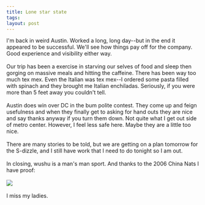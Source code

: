 ```yaml
---
title: Lone star state
tags: 
layout: post
---
```

I'm back in weird Austin.  Worked a long, long day--but in the end it appeared to be successful.  We'll see how things pay off for the company.  Good experience and visibility either way.  <br /><br />Our trip has been a exercise in starving our selves of food and sleep then gorging on massive meals and hitting the caffeine.  There has been way too much tex mex.  Even the Italian was tex mex--I ordered some pasta filled with spinach and they brought me Italian enchiladas.   Seriously, if you were more than 5 feet away you couldn't tell.<br /><br />Austin does win over DC in the bum polite contest.  They come up and feign usefulness and when they finally get to asking for hand outs they are nice and say thanks anyway if you turn them down.  Not quite what I get out side of metro center.  However, I feel less safe here.  Maybe they are a little too nice.<br /><br />There are many stories to be told, but we are getting on a plan tomorrow for the S-dizzle, and I still have work that I need to do tonight so I am out.  <br /><br />In closing, wushu is a man's man sport. And thanks to the 2006 China Nats I have proof:<br /><br /><img src="http://www.fuzzymonk.com/media/wushu_xandir.png" class="picture" /><br /><br />I miss my ladies.
